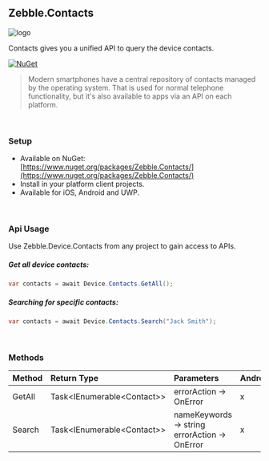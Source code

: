 ﻿[logo]: https://raw.githubusercontent.com/Geeksltd/Zebble.Contacts/master/icon.png "Zebble.Contacts"


## Zebble.Contacts

![logo]

Contacts gives you a unified API to query the device contacts.


[![NuGet](https://img.shields.io/nuget/v/Zebble.Contacts.svg?label=NuGet)](https://www.nuget.org/packages/Zebble.Contacts/)

> Modern smartphones have a central repository of contacts managed by the operating system. That is used for normal telephone functionality, but it's also available to apps via an API on each platform.

<br>


### Setup
* Available on NuGet: [https://www.nuget.org/packages/Zebble.Contacts/](https://www.nuget.org/packages/Zebble.Contacts/)
* Install in your platform client projects.
* Available for iOS, Android and UWP.
<br>


### Api Usage

Use Zebble.Device.Contacts from any project to gain access to APIs.

##### Get all device contacts:
```csharp
var contacts = await Device.Contacts.GetAll();
```
##### Searching for specific contacts:
```csharp
var contacts = await Device.Contacts.Search("Jack Smith");
```

<br>


### Methods
| Method       | Return Type  | Parameters                          | Android | iOS | Windows |
| :----------- | :----------- | :-----------                        | :------ | :-- | :------ |
| GetAll         | Task<IEnumerable<Contact&gt;&gt;| errorAction -> OnError | x       | x   | x       |
| Search         | Task<IEnumerable<Contact&gt;&gt;| nameKeywords -> string<br> errorAction -> OnError| x       | x   | x       |
